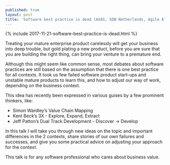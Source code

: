 ```yaml
---
published: true
layout: post
title: 'Software best practice is dead (ASAS, SDN Netherlands, Agile Africa 2017)'
---
```

{% include 2017-11-21-software-best-practice-is-dead.html %}

Treating your mature enterprise product carelessly will get your business into deep trouble, but gold plating a new product, before you are sure that you are building the right thing, can bring your venture to a premature end.

Although this might seem like common sense, most debates about software practices are still based on the assumption that there is one best practice for all contexts. It took us few failed software product start-ups and unstable mature products to learn this, and how to adjust our way of work, depending on the business context.

This idea has recently been expressed in various guises by a few prominent thinkers, like:
- Simon Wardley’s Value Chain Mapping
- Kent Beck’s 3X - Explore, Expand, Extract
- Jeff Patton’s Dual Track Development - Discover -> Develop

In this talk I will take you through new ideas on the topic and important differences in the 2 contexts, share stories of our own failures and successes, and give you some practical advice on adjusting your approach for the context.

This talk is for any software professional who cares about business value.

